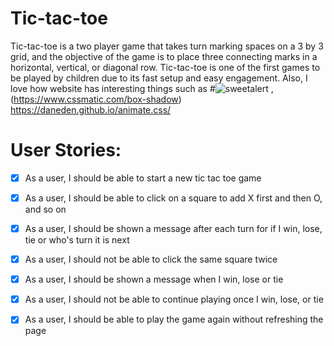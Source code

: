 # Tic-tac-toe
Tic-tac-toe is a two player game that takes turn marking spaces on a 3 by 3 grid, and the objective of the game is to place three connecting marks in a horizontal, vertical, or diagonal row. Tic-tac-toe is one of the first games to be played by children due to its fast setup and easy engagement. Also, I love how website has interesting things such as 
#![sweetalert](https://sweetalert.js.org/) , (https://www.cssmatic.com/box-shadow) https://daneden.github.io/animate.css/

# User Stories:

- [x] As a user, I should be able to start a new tic tac toe game
- [x] As a user, I should be able to click on a square to add X first and then O, and so on
- [x] As a user, I should be shown a message after each turn for if I win, lose, tie or who's turn it is next
- [x] As a user, I should not be able to click the same square twice
- [x] As a user, I should be shown a message when I win, lose or tie
- [x] As a user, I should not be able to continue playing once I win, lose, or tie
- [x] As a user, I should be able to play the game again without refreshing the page


